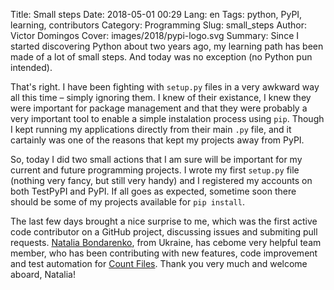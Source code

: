 Title: Small steps
Date: 2018-05-01 00:29
Lang: en
Tags: python, PyPI, learning, contributors
Category: Programming
Slug: small_steps
Author: Victor Domingos
Cover: images/2018/pypi-logo.svg
Summary: Since I started discovering Python about two years ago, my learning path has been made of a lot of small steps. And today was no exception (no Python pun intended).

That's right. I have been fighting with `setup.py` files in a very awkward way all this time – simply ignoring them. I knew of their existance, I knew they were important for package management and that they were probably a very important tool to enable a simple instalation process using `pip`. Though I kept running my applications directly from their main `.py` file, and it cartainly was one of the reasons that kept my projects away from PyPI. 

So, today I did two small actions that I am sure will be important for my current and future programming projects. I wrote my first `setup.py` file (nothing very fancy, but still very handy) and I registered my accounts on both TestPyPI and PyPI. If all goes as expected, sometime soon there should be some of my projects available for `pip install`.

The last few days brought a nice surprise to me, which was the first active code contributor on a GitHub project, discussing issues and submiting pull requests. [Natalia Bondarenko](https://github.com/NataliaBondarenko), from Ukraine, has cebome  very helpful team member, who has been contributing with new features, code improvement and test automation for [Count Files](). Thank you very much and welcome aboard, Natalia!
